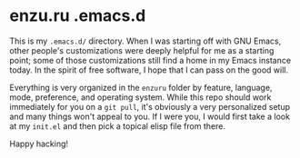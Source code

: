 # enzu.ru .emacs.d

This is my `.emacs.d/` directory. When I was starting off with GNU Emacs, other people's customizations were deeply helpful for me as a starting point; some of those customizations still find a home in my Emacs instance today. In the spirit of free software, I hope that I can pass on the good will.

Everything is very organized in the `enzuru` folder by feature, language, mode, preference, and operating system. While this repo should work immediately for you on a `git pull`, it's obviously a very personalized setup and many things won't appeal to you. If I were you, I would first take a look at my `init.el` and then pick a topical elisp file from there.

Happy hacking!
